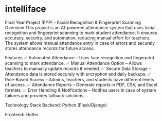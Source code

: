 # intelliface
Final Year Project (FYP) - Facial Recognition & Fingerprint Scanning
Overview
This project is an AI-powered attendance system that uses facial recognition and fingerprint scanning to mark student attendance. It ensures accuracy, security, and automation, reducing manual effort for teachers. The system allows manual attendance entry in case of errors and securely stores attendance records for future access.

Features
✅ Automated Attendance – Uses face recognition and fingerprint scanning to mark attendance.
✅ Manual Attendance Option – Allows teachers to manually update records if needed.
✅ Secure Data Storage – Attendance data is stored securely with encryption and daily backups.
✅ Role-Based Access – Admins, teachers, and students have different levels of access.
✅ Attendance Reports – Generate reports in PDF, CSV, and Excel formats.
✅ Error Handling & Notifications – Notifies users in case of system failures and provides fallback solutions.

Technology Stack
Backend: Python (Flask/Django)

Frontend: Flutter

